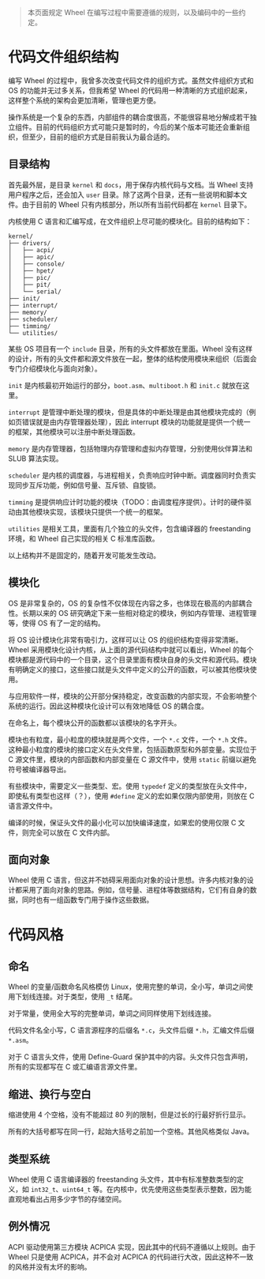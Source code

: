 > 本页面规定 Wheel 在编写过程中需要遵循的规则，以及编码中的一些约定。

# 代码文件组织结构

编写 Wheel 的过程中，我曾多次改变代码文件的组织方式。虽然文件组织方式和 OS 的功能并无过多关系，但我希望 Wheel 的代码用一种清晰的方式组织起来，这样整个系统的架构会更加清晰，管理也更方便。

操作系统是一个复杂的东西，内部组件的耦合度很高，不能很容易地分解成若干独立组件。目前的代码组织方式可能只是暂时的，今后的某个版本可能还会重新组织，但至少，目前的组织方式是目前我认为最合适的。

## 目录结构

首先最外层，是目录 `kernel` 和 `docs`，用于保存内核代码与文档。当 Wheel 支持用户程序之后，还会加入 `user` 目录。除了这两个目录，还有一些说明和脚本文件。由于目前的 Wheel 只有内核部分，所以所有当前代码都在 `kernel` 目录下。

内核使用 C 语言和汇编写成，在文件组织上尽可能的模块化。目前的结构如下：

```
kernel/
├── drivers/
│   ├── acpi/
│   ├── apic/
│   ├── console/
│   ├── hpet/
│   ├── pic/
│   ├── pit/
│   └── serial/
├── init/
├── interrupt/
├── memory/
├── scheduler/
├── timming/
└── utilities/
```

某些 OS 项目有一个 `include` 目录，所有的头文件都放在里面。Wheel 没有这样的设计，所有的头文件都和源文件放在一起，整体的结构使用模块来组织（后面会专门介绍模块化与面向对象）。

`init` 是内核最初开始运行的部分，`boot.asm`、`multiboot.h` 和 `init.c` 就放在这里。

`interrupt` 是管理中断处理的模块，但是具体的中断处理是由其他模块完成的（例如页错误就是由内存管理器处理），因此 interrupt 模块的功能就是提供一个统一的框架，其他模块可以注册中断处理函数。

`memory` 是内存管理器，包括物理内存管理和虚拟内存管理，分别使用伙伴算法和 SLUB 算法实现。

`scheduler` 是内核的调度器，与进程相关，负责响应时钟中断。调度器同时负责实现同步互斥功能，例如信号量、互斥锁、自旋锁。

`timming` 是提供响应计时功能的模块（TODO：由调度程序提供）。计时的硬件驱动由其他模块实现，该模块只提供一个统一的框架。

`utilities` 是相关工具，里面有几个独立的头文件，包含编译器的 freestanding 环境，和 Wheel 自己实现的相关 C 标准库函数。

以上结构并不是固定的，随着开发可能发生改动。

## 模块化

OS 是非常复杂的，OS 的复杂性不仅体现在内容之多，也体现在极高的内部耦合性。长期以来的 OS 研究确定下来一些相对稳定的模块，例如内存管理、进程管理等，使得 OS 有了一定的结构。

将 OS 设计模块化非常有吸引力，这样可以让 OS 的组织结构变得非常清晰。Wheel 采用模块化设计内核，从上面的源代码结构中就可以看出，Wheel 的每个模块都是源代码中的一个目录，这个目录里面有模块自身的头文件和源代码。模块有明确定义的接口，这些接口就是头文件中定义的公开的函数，可以被其他模块使用。

与应用软件一样，模块的公开部分保持稳定，改变函数的内部实现，不会影响整个系统的运行。因此这种模块化设计可以有效地降低 OS 的耦合度。

在命名上，每个模块公开的函数都以该模块的名字开头。

模块也有粒度，最小粒度的模块就是两个文件，一个 `*.c` 文件，一个 `*.h` 文件。这种最小粒度的模块的接口定义在头文件里，包括函数原型和外部变量。实现位于 C 源文件里，模块的内部函数和内部变量在 C 源文件中，使用 `static` 前缀以避免符号被编译器导出。

有些模块中，需要定义一些类型、宏。使用 `typedef` 定义的类型放在头文件中，即使私有类型也这样（？），使用 `#define` 定义的宏如果仅限内部使用，则放在 C 语言源文件中。

编译的时候，保证头文件的最小化可以加快编译速度，如果宏的使用仅限 C 文件，则完全可以放在 C 文件内部。

## 面向对象

Wheel 使用 C 语言，但这并不妨碍采用面向对象的设计思想。许多内核对象的设计都采用了面向对象的思路。例如，信号量、进程体等数据结构，它们有自身的数据，同时也有一组函数专门用于操作这些数据。

# 代码风格

## 命名

Wheel 的变量/函数命名风格模仿 Linux，使用完整的单词，全小写，单词之间使用下划线连接。对于类型，使用 `_t` 结尾。

对于常量，使用全大写的完整单词，单词之间同样使用下划线连接。

代码文件名全小写，C 语言源程序的后缀名 `*.c`，头文件后缀 `*.h`，汇编文件后缀 `*.asm`。

对于 C 语言头文件，使用 Define-Guard 保护其中的内容。头文件只包含声明，所有的实现都写在 C 或汇编语言源文件里。

## 缩进、换行与空白

缩进使用 4 个空格，没有不能超过 80 列的限制，但是过长的行最好折行显示。

所有的大括号都写在同一行，起始大括号之前加一个空格。其他风格类似 Java。

## 类型系统

Wheel 使用 C 语言编译器的 freestanding 头文件，其中有标准整数类型的定义，如 `int32_t`、`uint64_t` 等。在内核中，优先使用这些类型表示整数，因为能直观地看出占用多少字节的存储空间。

## 例外情况

ACPI 驱动使用第三方模块 ACPICA 实现，因此其中的代码不遵循以上规则。由于 Wheel 只是使用 ACPICA，并不会对 ACPICA 的代码进行大改，因此这种不一致的风格并没有太坏的影响。
